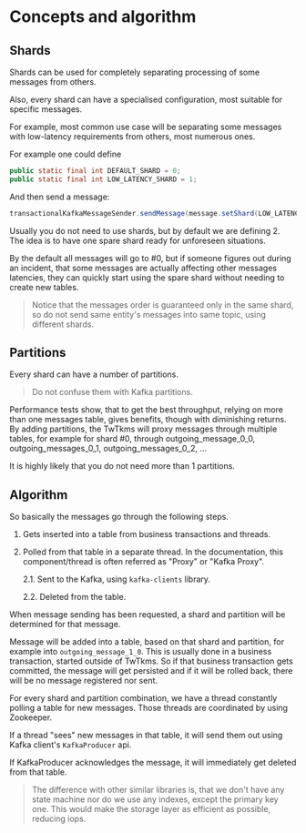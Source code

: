 # Concepts and algorithm

## Shards
  
Shards can be used for completely separating processing of some messages from others.    

Also, every shard can have a specialised configuration, most suitable for specific messages. 
 
For example, most common use case will be separating some messages with low-latency requirements from others, most numerous ones.

For example one could define
```java
public static final int DEFAULT_SHARD = 0;
public static final int LOW_LATENCY_SHARD = 1;
``` 

And then send a message:
```java
transactionalKafkaMessageSender.sendMessage(message.setShard(LOW_LATENCY_SHARD));
```

Usually you do not need to use shards, but by default we are defining 2. The idea is to have one spare shard ready for unforeseen situations.

By the default all messages will go to #0, but if someone figures out during an incident, that some messages are actually affecting other 
messages latencies, they can quickly start using the spare shard without needing to create new tables.
 
>Notice that the messages order is guaranteed only in the same shard, so do not send same entity's messages into same topic, using
>different shards.
 
## Partitions
Every shard can have a number of partitions. 

> Do not confuse them with Kafka partitions.

Performance tests show, that to get the best throughput, relying on more than one messages table, gives benefits, though
with diminishing returns. By adding partitions, the TwTkms will proxy messages through multiple tables, for example for 
shard #0, through outgoing_message_0_0, outgoing_messages_0_1, outgoing_messages_0_2, ...

It is highly likely that you do not need more than 1 partitions.

## Algorithm

So basically the messages go through the following steps.

1. Gets inserted into a table from business transactions and threads.
2. Polled from that table in a separate thread. In the documentation, this component/thread is often referred as "Proxy" or "Kafka Proxy".
   
   2.1. Sent to the Kafka, using `kafka-clients` library.

   2.2. Deleted from the table.

When message sending has been requested, a shard and partition will be determined for that message.

Message will be added into a table, based on that shard and partition, for example into `outgoing_message_1_0`.
This is usually done in a business transaction, started outside of TwTkms. So if that business transaction gets 
committed, the message will get persisted and if it will be rolled back, there will be no message registered nor sent.

For every shard and partition combination, we have a thread constantly polling a table for new messages. Those threads are 
coordinated by using Zookeeper.

If a thread "sees" new messages in that table, it will send them out using Kafka client's `KafkaProducer` api.

If KafkaProducer acknowledges the message, it will immediately get deleted from that table.

>The difference with other similar libraries is, that we don't have any state machine nor do we use any indexes, except the primary key one.
>This would make the storage layer as efficient as possible, reducing iops.
